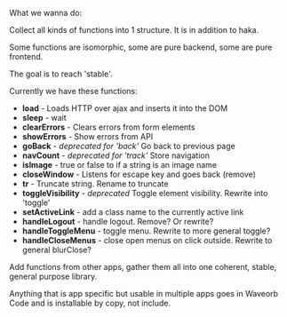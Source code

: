 What we wanna do:

Collect all kinds of functions into 1 structure. It is in addition to haka.

Some functions are isomorphic, some are pure backend, some are pure frontend.

The goal is to reach 'stable'.

Currently we have these functions:

- **load** - Loads HTTP over ajax and inserts it into the DOM
- **sleep** - wait
- **clearErrors** - Clears errors from form elements
- **showErrors** - Show errors from API
- **goBack** - _deprecated for 'back'_ Go back to previous page
- **navCount** - _deprecated for 'track'_ Store navigation
- **isImage** - true or false to if a string is an image name
- **closeWindow** - Listens for escape key and goes back (remove)
- **tr** - Truncate string. Rename to truncate
- **toggleVisibility** - _deprecated_ Toggle element visibility. Rewrite into 'toggle'
- **setActiveLink** - add a class name to the currently active link
- **handleLogout** - handle logout. Remove? Or rewrite?
- **handleToggleMenu** - toggle menu. Rewrite to more general toggle?
- **handleCloseMenus** - close open menus on click outside. Rewrite to general blurClose?

Add functions from other apps, gather them all into one coherent, stable, general purpose library.

Anything that is app specific but usable in multiple apps goes in Waveorb Code and is installable by copy, not include.
